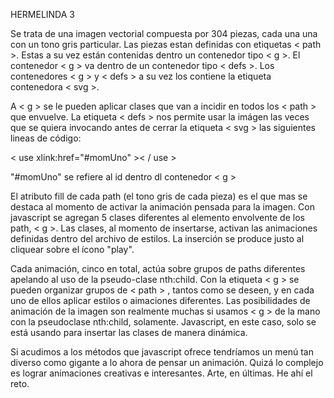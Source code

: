HERMELINDA 3

Se trata de una imagen vectorial compuesta por 304 piezas, cada una una con un tono gris particular. Las piezas estan definidas con  etiquetas < path >. Estas a su vez están contenidas dentro un contenedor tipo < g >. El contenedor < g > va dentro de un contenedor tipo < defs >. Los contenedores  < g >  y < defs >  a su vez los contiene la etiqueta contenedora  < svg >. 

A < g > se le pueden aplicar clases que van a incidir en todos los < path > que envuelve. La etiqueta < defs > nos permite usar la imágen las veces que se quiera invocando antes de cerrar la etiqueta < svg > las siguientes lineas de código:

< use xlink:href="#momUno" >< / use >

"#momUno" se refiere al id dentro dl contenedor < g >
 
El atributo fill de cada path (el tono gris  de cada pieza) es el que mas  se destaca al momento de activar la animación pensada para  la imagen. Con javascript se agregan 5 clases diferentes al elemento envolvente de los path,  < g >. Las clases, al momento de insertarse, activan las animaciones definidas dentro del archivo de estilos. La inserción se produce justo al cliquear sobre el ícono "play". 

Cada animación, cinco en total, actúa sobre grupos de paths diferentes apelando al uso de la pseudo-clase nth:child. Con la etiqueta < g > se pueden organizar grupos de < path > , tantos como se deseen, y en cada uno de ellos aplicar estilos o aimaciones diferentes. Las posibilidades de animación de la imagen son realmente muchas si usamos < g > de la mano con la  pseudoclase nth:child, solamente. Javascript, en este caso, solo se está usando para insertar las clases de manera dinámica. 

Si acudimos a los métodos  que javascript ofrece tendríamos un menú  tan diverso como gigante a lo ahora de pensar un animación. Quizá lo complejo es  lograr animaciones creativas e interesantes. Arte, en últimas. He ahí el reto.  